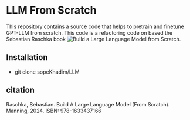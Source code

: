 # LLM From Scratch
This repository contains a source code that helps to pretrain and finetune GPT-LLM from scratch. This code is a refactoring code on based the Sebastian Raschka book ![Build a Large Language Model from Scratch](https://www.amazon.com/Build-Large-Language-Model-Scratch/).

## Installation
- git clone sopeKhadim/LLM

## citation 

Raschka, Sebastian. Build A Large Language Model (From Scratch). Manning, 2024. ISBN: 978-1633437166